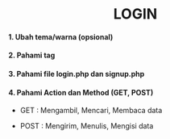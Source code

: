 <p align="center">
    <h1 align="center">LOGIN</h1>
</p>
      
#### 1. Ubah tema/warna (opsional)
#### 2. Pahami tag <form>
#### 3. Pahami file login.php dan signup.php
#### 4. Pahami Action dan Method (GET, POST)
- <p>GET : Mengambil, Mencari, Membaca data</p>
- <p>POST : Mengirim, Menulis, Mengisi data</p>
